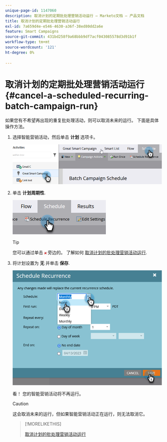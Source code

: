 ```yaml
---
unique-page-id: 1147060
description: 取消计划的定期批处理营销活动运行 — Marketo文档 — 产品文档
title: 取消计划的定期批处理营销活动运行
exl-id: 7a659d4e-e546-4630-a36f-38ed80dd2a6e
feature: Smart Campaigns
source-git-commit: 431bd258f9a68bbb9df7acf043085578d3d91b1f
workflow-type: tm+mt
source-wordcount: '121'
ht-degree: 0%

---
```


# 取消计划的定期批处理营销活动运行 {#cancel-a-scheduled-recurring-batch-campaign-run}

如果您有不希望再出现的重复批处理活动，则可以取消未来的运行。 下面是具体操作方法。

1. 选择智能营销活动，然后单击 **计划** 选项卡。

   ![](assets/cancel-a-scheduled-recurring-batch-campaign-run-1.png)

1. 单击 **计划周期性**.

   ![](assets/cancel-a-scheduled-recurring-batch-campaign-run-2.png)

   >[!TIP]
   >
   >您可以通过单击 ![红色x](assets/cancel-a-scheduled-recurring-batch-campaign-run-3.png) 旁边的。 了解如何 [取消计划的批处理营销活动运行](/help/marketo/product-docs/core-marketo-concepts/smart-campaigns/using-smart-campaigns/cancel-a-scheduled-batch-campaign-run.md).

1. 将计划设置为 **无** 并单击 **保存**.

   ![](assets/cancel-a-scheduled-recurring-batch-campaign-run-4.png)

   看！ 您的智能营销活动将不再运行。

   >[!CAUTION]
   >
   >这会取消未来的运行，但如果智能营销活动正在运行，则无法取消它。

   >[!MORELIKETHIS]
   >
   >[取消计划的批处理营销活动运行](/help/marketo/product-docs/core-marketo-concepts/smart-campaigns/using-smart-campaigns/cancel-a-scheduled-batch-campaign-run.md)
